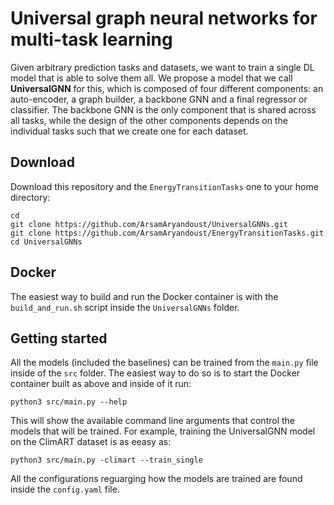 # Universal graph neural networks for multi-task learning

Given arbitrary prediction tasks and datasets, we want to train a single DL model that is able to solve them all. We propose a model that we call **UniversalGNN** for this, which is composed of four different components: an auto-encoder, a graph builder, a backbone GNN and a final regressor or classifier. The backbone GNN is the only component that is shared across all tasks, while the design of the other components depends on the individual tasks such that we create one for each dataset.

## Download
Download this repository and the `EnergyTransitionTasks` one to your home directory:

```
cd 
git clone https://github.com/ArsamAryandoust/UniversalGNNs.git
git clone https://github.com/ArsamAryandoust/EnergyTransitionTasks.git
cd UniversalGNNs
```

## Docker

The easiest way to build and run the Docker container is with the `build_and_run.sh` script inside the `UniversalGNNs` folder.

## Getting started

All the models (included the baselines) can be trained from the `main.py` file inside of the `src` folder. The easiest way to do so is to start the Docker container built as above and inside of it run:

```
python3 src/main.py --help
```

This will show the available command line arguments that control the models that will be trained. For example, training the UniversalGNN model on the ClimART dataset is as eeasy as:

```
python3 src/main.py -climart --train_single
```

All the configurations reguarging how the models are trained are found inside the `config.yaml` file.

